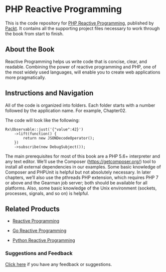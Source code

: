 # PHP Reactive Programming
This is the code repository for [PHP Reactive Programming](https://www.packtpub.com/web-development/php-reactive-programming?utm_source=github&utm_medium=repository&utm_campaign=9781786462879), published by [Packt](https://www.packtpub.com/?utm_source=github). It contains all the supporting project files necessary to work through the book from start to finish.
## About the Book
Reactive Programming helps us write code that is concise, clear, and readable. Combining the power of reactive programming and PHP, one of the most widely used languages, will enable you to create web applications more pragmatically.
## Instructions and Navigation
All of the code is organized into folders. Each folder starts with a number followed by the application name. For example, Chapter02.



The code will look like the following:
```
Rx\Observable::just('{"value":42}')
    ->lift(function() {
        return new JSONDecodeOperator();
    })
    ->subscribe(new DebugSubject());
```

The main prerequisites for most of this book are a PHP 5.6+ interpreter and any text editor. We’ll use the Composer (https://getcomposer.org/) tool to install all external dependencies in our examples. Some basic knowledge of Composer and PHPUnit is helpful but not absolutely necessary.
In later chapters, we’ll also use the pthreads PHP extension, which requires PHP 7 or above and the Gearman job server; both should be available for all platforms. Also, some basic knowledge of the Unix environment (sockets, processes, signals, and so on) is helpful.

## Related Products
* [Reactive Programming ](https://www.packtpub.com/application-development/reactive-programming?utm_source=github&utm_medium=repository&utm_campaign=9781785885853)

* [Go Reactive Programming](https://www.packtpub.com/application-development/go-reactive-programming?utm_source=github&utm_medium=repository&utm_campaign=9781787129863)

* [Python Reactive Programming](https://www.packtpub.com/application-development/python-reactive-programming?utm_source=github&utm_medium=repository&utm_campaign=9781786463449)

### Suggestions and Feedback
[Click here](https://docs.google.com/forms/d/e/1FAIpQLSe5qwunkGf6PUvzPirPDtuy1Du5Rlzew23UBp2S-P3wB-GcwQ/viewform) if you have any feedback or suggestions.
